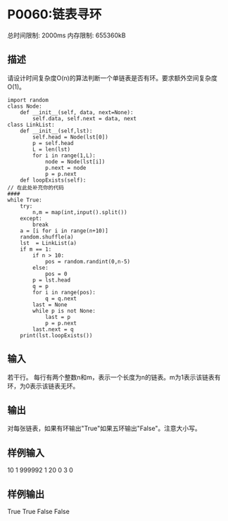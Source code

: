 # P0060:链表寻环

总时间限制: 2000ms 内存限制: 655360kB
## 描述
请设计时间复杂度O(n)的算法判断一个单链表是否有环。要求额外空间复杂度O(1)。
```
import random
class Node:
	def __init__(self, data, next=None):
		self.data, self.next = data, next
class LinkList:
	def __init__(self,lst):
		self.head = Node(lst[0])
		p = self.head
		L = len(lst)
		for i in range(1,L):
			node = Node(lst[i])
			p.next = node
			p = p.next
	def loopExists(self):
// 在此处补充你的代码
####
while True:
	try:
		n,m = map(int,input().split())
	except:
		break
	a = [i for i in range(n+10)]
	random.shuffle(a)
	lst  = LinkList(a)
	if m == 1:
		if n > 10:
			pos = random.randint(0,n-5)
		else:
			pos = 0
		p = lst.head
		q = p
		for i in range(pos):
			q = q.next
		last = None
		while p is not None:
			last = p
			p = p.next
		last.next = q
	print(lst.loopExists())
```
## 输入
若干行。
每行有两个整数n和m，表示一个长度为n的链表。m为1表示该链表有环，为0表示该链表无环。
## 输出
对每张链表，如果有环输出"True"如果五环输出"False"。注意大小写。
## 样例输入
10 1
999992 1
20 0
3 0
## 样例输出
True
True
False
False
